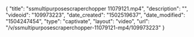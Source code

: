 {
    "title": "ssmultipurposescraperchopper 11079121.mp4",
    "description": "",
    "videoid": "109973223",
    "date_created": "1502519637",
    "date_modified": "1504247454",
    "type": "captivate",
    "layout": "video",
    "url": "\/v\/ssmultipurposescraperchopper-11079121-mp4\/109973223"
}